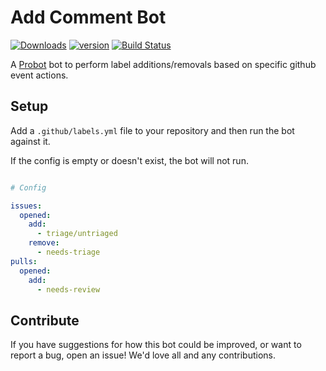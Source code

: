 # Add Comment Bot

[![Downloads][npm-downloads]][npm-url] [![version][npm-version]][npm-url]
[![Build Status][travis-status]][travis-url]

A [Probot](https://probot.github.io) bot to perform label additions/removals based on specific github event actions.

## Setup

Add a `.github/labels.yml` file to your repository and then run the bot against it.

If the config is empty or doesn't exist, the bot will not run.

```yml

# Config

issues:
  opened:
    add:
      - triage/untriaged
    remove:
      - needs-triage
pulls:
  opened:
    add:
      - needs-review
```

## Contribute

If you have suggestions for how this bot could be improved, or want to report a bug, open an issue! We'd love all and any contributions.

[travis-status]: https://travis-ci.org/lswith/probot-labeler.svg?branch=master
[travis-url]: https://travis-ci.org/lswith/probot-labeler
[npm-downloads]: https://img.shields.io/npm/dm/probot-labeler.svg?style=flat
[npm-version]: https://img.shields.io/npm/v/probot-labeler.svg?style=flat
[npm-url]: https://www.npmjs.com/package/probot-labeler
